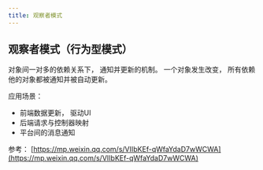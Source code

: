 ```yaml
---
title: 观察者模式
---
```


## 观察者模式（行为型模式）


对象间一对多的依赖关系下， 通知并更新的机制。 一个对象发生改变， 所有依赖他的对象都被通知并被自动更新。


应用场景：

- 前端数据更新， 驱动UI
- 后端请求与控制器映射
- 平台间的消息通知





参考：
[https://mp.weixin.qq.com/s/VIIbKEf-qWfaYdaD7wWCWA](https://mp.weixin.qq.com/s/VIIbKEf-qWfaYdaD7wWCWA)
